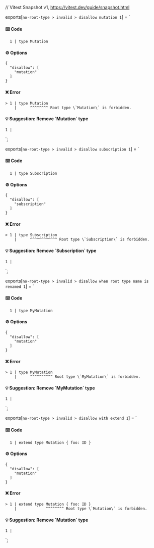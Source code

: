 // Vitest Snapshot v1, https://vitest.dev/guide/snapshot.html

exports[`no-root-type > invalid > disallow mutation 1`] = `
#### ⌨️ Code

      1 | type Mutation

#### ⚙️ Options

    {
      "disallow": [
        "mutation"
      ]
    }

#### ❌ Error

    > 1 | type Mutation
        |      ^^^^^^^^ Root type \`Mutation\` is forbidden.

#### 💡 Suggestion: Remove \`Mutation\` type

    1 |
`;

exports[`no-root-type > invalid > disallow subscription 1`] = `
#### ⌨️ Code

      1 | type Subscription

#### ⚙️ Options

    {
      "disallow": [
        "subscription"
      ]
    }

#### ❌ Error

    > 1 | type Subscription
        |      ^^^^^^^^^^^^ Root type \`Subscription\` is forbidden.

#### 💡 Suggestion: Remove \`Subscription\` type

    1 |
`;

exports[`no-root-type > invalid > disallow when root type name is renamed 1`] = `
#### ⌨️ Code

      1 | type MyMutation

#### ⚙️ Options

    {
      "disallow": [
        "mutation"
      ]
    }

#### ❌ Error

    > 1 | type MyMutation
        |      ^^^^^^^^^^ Root type \`MyMutation\` is forbidden.

#### 💡 Suggestion: Remove \`MyMutation\` type

    1 |
`;

exports[`no-root-type > invalid > disallow with extend 1`] = `
#### ⌨️ Code

      1 | extend type Mutation { foo: ID }

#### ⚙️ Options

    {
      "disallow": [
        "mutation"
      ]
    }

#### ❌ Error

    > 1 | extend type Mutation { foo: ID }
        |             ^^^^^^^^ Root type \`Mutation\` is forbidden.

#### 💡 Suggestion: Remove \`Mutation\` type

    1 |
`;
